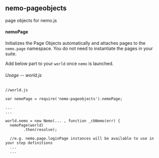 ## nemo-pageobjects
  page objects for nemo.js


#### nemoPage
Initializes the Page Objects automatically and attaches pages to the `nemo.page` namespace. You do not need to instantiate the pages in your suite.

Add below part to your `world` once `nemo` is launched.

###### Usage -- world.js

```
//world.js

var nemoPage = require('nemo-pageobjects').nemoPage;

...
...

world.nemo = new Nemo(... , function _cbNemo(err) {
  nemoPage(world)
        .then(resolve);

  //e.g. nemo.page.loginPage instances will be available to use in your step definitions
  ...
  ...

```
